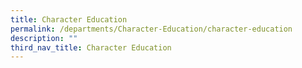 ```yaml
---
title: Character Education
permalink: /departments/Character-Education/character-education
description: ""
third_nav_title: Character Education
---
```

